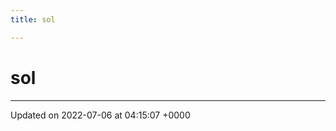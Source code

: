 ```yaml
---
title: sol

---
```


# sol








-------------------------------

Updated on 2022-07-06 at 04:15:07 +0000